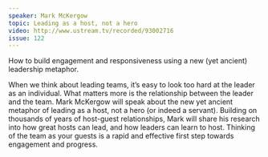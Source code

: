 ```yaml
---
speaker: Mark McKergow
topic: Leading as a host, not a hero
video: http://www.ustream.tv/recorded/93002716
issue: 122
---
```


How to build engagement and responsiveness using a new (yet ancient) leadership metaphor.

When we think about leading teams, it’s easy to look too hard at the leader as an individual. What matters more is the relationship between the leader and the team. Mark McKergow will speak about the new yet ancient metaphor of leading as a host, not a hero (or indeed a servant). Building on thousands of years of host-guest relationships, Mark will share his research into how great hosts can lead, and how leaders can learn to host. Thinking of the team as your guests is a rapid and effective first step towards engagement and progress.


